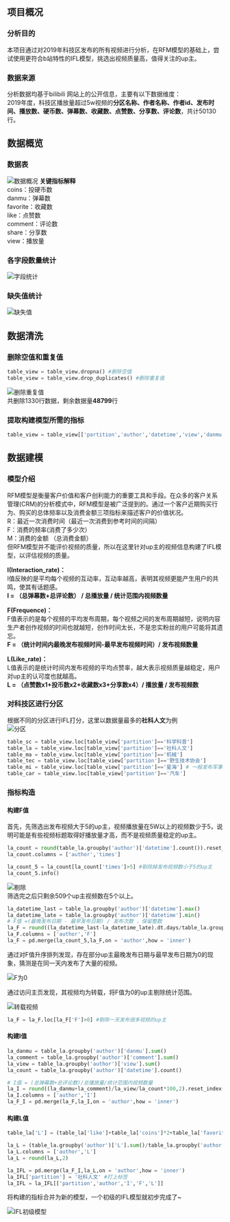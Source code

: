 ## 项目概况
### 分析目的
本项目通过对2019年科技区发布的所有视频进行分析，在RFM模型的基础上，尝试使用更符合b站特性的IFL模型，挑选出视频质量高，值得关注的up主。
### 数据来源
分析数据均基于bilibili 网站上的公开信息，主要有以下数据维度：  
2019年度，科技区播放量超过5w视频的**分区名称、作者名称、作者id、发布时间、播放数、硬币数、弹幕数、收藏数、点赞数、分享数、评论数**，共计50130行。

## 数据概览
### 数据表
![数据概况](https://github.com/faat17/bilibili-rfm/blob/master/image/shuju.jpg) 
**关键指标解释**  
coins：投硬币数  
danmu：弹幕数  
favorite：收藏数  
like：点赞数  
comment：评论数  
share：分享数  
view：播放量  

### 各字段数量统计
![字段统计](https://github.com/faat17/fantian/blob/master/image/字段统计.jpg) 

### 缺失值统计
![缺失值](https://github.com/faat17/fantian/blob/master/image/缺失值.jpg) 

## 数据清洗
### 删除空值和重复值

```python
table_view = table_view.dropna() #删除空值
table_view = table_view.drop_duplicates() #删除重复值
```

![删除重复值](https://github.com/faat17/fantian/blob/master/image/删除重复值.jpg)  
共删除1330行数据，剩余数据量**48799**行

### 提取构建模型所需的指标
```python
table_view = table_view[['partition','author','datetime','view','danmu','comment','like','coins','favorite','share']] #提取指标
```

## 数据建模
### 模型介绍
RFM模型是衡量客户价值和客户创利能力的重要工具和手段。在众多的客户关系管理(CRM)的分析模式中，RFM模型是被广泛提到的。通过一个客户近期购买行为、购买的总体频率以及消费金额三项指标来描述客户的价值状况。  
R：最近一次消费时间（最近一次消费到参考时间的间隔）  
F：消费的频率(消费了多少次）  
M：消费的金额 （总消费金额）  
但RFM模型并不能评价视频的质量，所以在这里针对up主的视频信息构建了IFL模型，以评估视频的质量。  

**I(Interaction_rate)：**  
I值反映的是平均每个视频的互动率，互动率越高，表明其视频更能产生用户的共鸣，使其有话题感。  
**I = （总弹幕数+总评论数） / 总播放量 / 统计范围内视频数量**  

**F(Frequence)：**  
F值表示的是每个视频的平均发布周期，每个视频之间的发布周期越短，说明内容生产者创作视频的时间也就越短，创作时间太长，不是忠实粉丝的用户可能将其遗忘。  
**F = （统计时间内最晚发布视频时间-最早发布视频时间）/ 发布视频数量**  

**L(Like_rate)：**  
L值表示的是统计时间内发布视频的平均点赞率，越大表示视频质量越稳定，用户对up主的认可度也就越高。  
**L = （点赞数x1+投币数x2+收藏数x3+分享数x4）/ 播放量 / 发布视频数**

### 对科技区进行分区
根据不同的分区进行IFL打分，这里以数据量最多的**社科人文**为例  
![分区](https://github.com/faat17/fantian/blob/master/image/分区.jpg)
```python
table_sc = table_view.loc[table_view['partition']=='科学科普']
table_la = table_view.loc[table_view['partition']=='社科人文']
table_ma = table_view.loc[table_view['partition']=='机械']
table_tec = table_view.loc[table_view['partition']=='野生技术协会']
table_mi = table_view.loc[table_view['partition']=='星海'] # 一般发布军事内容
table_car = table_view.loc[table_view['partition']=='汽车']
```

### 指标构造
#### 构建F值  
首先，先筛选出发布视频大于5的up主，视频播放量在5W以上的视频数少于5，说明可能是有些视频标题取得好播放量才高，而不是视频质量稳定的up主。  

```python
la_count = round(table_la.groupby('author')['datetime'].count()).reset_index() #计算发布视频的次数
la_count.columns = ['author','times'] 

la_count_5 = la_count[la_count['times']>5] #剔除掉发布视频数小于5的up主
la_count_5.info()
```
![剔除](https://github.com/faat17/fantian/blob/master/image/剔除视频数小于5.jpg)  
筛选完之后只剩余509个up主视频数在5个以上。

```python
la_datetime_last = table_la.groupby('author')['datetime'].max()
la_datetime_late = table_la.groupby('author')['datetime'].min()
# F值 =(最晚发布日期 - 最早发布日期) / 发布次数 ，保留整数
la_F = round((la_datetime_last-la_datetime_late).dt.days/table_la.groupby('author')['datetime'].count()).reset_index()
la_F.columns = ['author','F']
la_F = pd.merge(la_count_5,la_F,on = 'author',how = 'inner')
```

通过对F值升序排列发现，存在部分up主最晚发布日期与最早发布日期为0的现象，猜测是在同一天内发布了大量的视频。

![F为0](https://github.com/faat17/fantian/blob/master/image/F为0.jpg)  

通过访问主页发现，其视频均为转载，将F值为0的up主剔除统计范围。  

![转载视频](https://github.com/faat17/fantian/blob/master/image/转载视频.jpg)  

```python
la_F = la_F.loc[la_F['F']>0] #剔除一天发布很多视频的up主
```
#### 构建I值  
```python
la_danmu = table_la.groupby('author')['danmu'].sum()
la_comment = table_la.groupby('author')['comment'].sum()
la_view = table_la.groupby('author')['view'].sum()
la_count = table_la.groupby('author')['datetime'].count()

# I值 = (总弹幕数+总评论数)/总播放量/统计范围内视频数量
la_I = round((la_danmu+la_comment)/la_view/la_count*100,2).reset_index()
la_I.columns = ['author','I']
la_F_I = pd.merge(la_F,la_I,on = 'author',how = 'inner')
```

#### 构建L值  
```python
table_la['L'] = (table_la['like']+table_la['coins']*2+table_la['favorite']*3+table_la['share']*4)/table_la['view']*100 #计算每个视频的L值

la_L = (table_la.groupby('author')['L'].sum()/table_la.groupby('author')['datetime'].count()).reset_index()
la_L.columns = ['author','L']
la_L = round(la_L,2)

la_IFL = pd.merge(la_F_I,la_L,on = 'author',how = 'inner')
la_IFL['partition'] = '社科人文' #打上标签
la_IFL = la_IFL[['partition','author','I','F','L']]
```

将构建的指标合并为新的模型，一个初级的IFL模型就初步完成了~  

![IFL初级模型](https://github.com/faat17/fantian/blob/master/image/IFL初级模型.jpg)  
